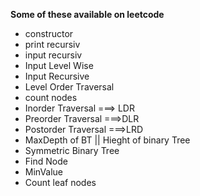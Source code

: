 
**Some of these available on leetcode**
* constructor 
* print recursiv
* input recursiv  
* Input Level Wise
* Input Recursive
* Level Order Traversal
* count nodes
* Inorder Traversal ===> LDR
* Preorder Traversal ===>DLR
* Postorder Traversal ===>LRD
* MaxDepth of BT || Hieght of binary Tree
* Symmetric Binary Tree
* Find Node
* MinValue
* Count leaf nodes
